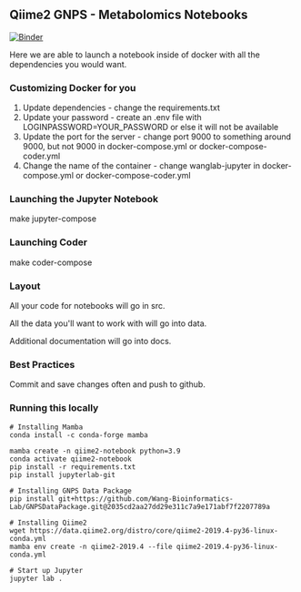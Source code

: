 ## Qiime2 GNPS - Metabolomics Notebooks

[![Binder](https://mybinder.org/badge_logo.svg)](https://mybinder.org/v2/gh/Wang-Bioinformatics-Lab/Qiime2_Statistics_Notebook/HEAD?labpath=src%2Fgnps_qiime2.ipynb)


Here we are able to launch a notebook inside of docker with all the dependencies you would want. 

### Customizing Docker for you

1. Update dependencies - change the requirements.txt
1. Update your password - create an .env file with LOGINPASSWORD=YOUR_PASSWORD or else it will not be available
1. Update the port for the server - change port 9000 to something around 9000, but not 9000 in docker-compose.yml or docker-compose-coder.yml
1. Change the name of the container - change wanglab-jupyter in docker-compose.yml or docker-compose-coder.yml

### Launching the Jupyter Notebook

make jupyter-compose

### Launching Coder

make coder-compose

### Layout

All your code for notebooks will go in src. 

All the data you'll want to work with will go into data.

Additional documentation will go into docs. 

### Best Practices

Commit and save changes often and push to github. 

### Running this locally

```
# Installing Mamba
conda install -c conda-forge mamba

mamba create -n qiime2-notebook python=3.9
conda activate qiime2-notebook
pip install -r requirements.txt
pip install jupyterlab-git

# Installing GNPS Data Package
pip install git+https://github.com/Wang-Bioinformatics-Lab/GNPSDataPackage.git@2035cd2aa27dd29e311c7a9e171abf7f2207789a

# Installing Qiime2
wget https://data.qiime2.org/distro/core/qiime2-2019.4-py36-linux-conda.yml
mamba env create -n qiime2-2019.4 --file qiime2-2019.4-py36-linux-conda.yml

# Start up Jupyter
jupyter lab .
```
